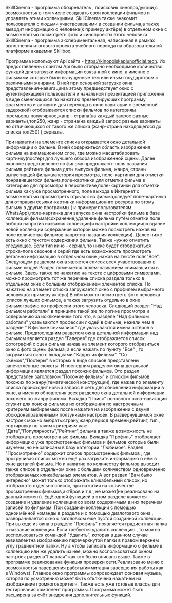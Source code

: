 SkillCinema - программа обозреватель , поисковик кинопродукции,с возможностья в том числе создавать свои коллекции фильмов и управлять этими коллекциями.
SkillCinema также знакомит пользователя с людьми участвовавшими в создании фильма,а также выводит информацию о человеке(к примеру актёре) в отдельном окне с возможностью посмотреть фото и кинопроекты этого человека.
SkillCinema -  программа экспериментальная, написанная в рамках выполнения итогового проекта учебного периода на образовательной платформе академии Skillbox.

Программа используют Api сайта - https://kinopoiskapiunofficial.tech. Из предоставленных сайтом Api было отобрано необходимое количество функций для загрузки
информации связанной с кино, а именно  с фильмами которые были выпущенные тем или иным государством с различными жанрами.
В ней при основной загрузке окна представления-навигации(а этому предшедствует окно с аутентификацией пользователя и начальной презентацией приложения в виде сменяющихся по нажатию презентирующих программу фрагментов и  активити  для перехода в окно навигации с временной задержкой) отображаются списки фильмов по категориям :премьеры,популярное,жанр - страна(на каждый запрос разные варианты),топ250, 
жанр - страна(на каждый запрос разные варианты но отличающихся от такого же списка (жанр-страна находящегося до списка топ250) ),сериалы.

При нажатии на элементе списка открывается окно детальной информации о фильме. В ней содержиться область изображения фильма на анимационном слое, 
где можно масштабировать картинку(постер) для лучшего обзора изображенной сцены. Далее оконное представление по фильму продолжают: поля названия фильма,рейтинга фильма,даты выпуска фильма, жанра,
страны выпустивщей фильм,категория просмотра, поле-картинки для отметки понравившегося фильма,поле-картинки для отметки  фильма в категорию для просмотра в перспективе,поле-картинки для отметки  фильма как уже просмотренного, поле выхода в Интернет с возможностью просмотреть отрывок из фильма,следует поле-картинка 
для отправки ссылки-картинки информационнго ресурса по этому фильму в другие программы ( к примеру пользователям WhatsApp),поле-картинка для запуска окна настройки фильма в базе коллекций фильма(сохранение,удаление фильма путём отметки поле выбора напротив названия коллекции)и настройки коллекции(создание новой коллекции содержание которой можно посмотреть нажав на поле количества фильмов напротив названия коллекции).
Далее ниже есть окно  с текстом содержания фильма. Также нужно отметить следующее. Если тип кино - сериал, то ниже будет отображаться строка-поле сезонов и серий где есть возможность просмотреть детально информацию в отдельном окне ,нажав на тексте поля"Все".
Следующем разделом окна является список всех учавствоваших в фильме людей.Раздел  помечается полем-названием  снимавшихся в фильме. Здесь также по нажатию на тексте с цифровыми символами, можно просмотреть тот же перечень списка раздела только в отдельном окне с большим отображением элементов списка. По нажатию на элемент списка загружается окно с профилем выбранного человека(к примеру актёра).В нём можно посмотреть фото человека ,список лучших фильмов, а также загрузить отдельно в окне фильмографию по профессии этого человека. 
Следющий раздел "Над фильмом работали" в принципе такой же по логике просмотра и содержанию за исключением того что, в разделе  "Над фильмом работали" указываются профессии людей в фильме, нежели чем в разделе " В фильме снимались" где указываются имена актёров в фильме.
Предпоследним разделом окна детальной информации над фильмом является раздел "Галерея" где отображается список фотографий с сцен фильма нажав на элемент которого отобразиться окно с фото сцены фильма, а если нажать по пункту "Все" , то загрузиться окно с вкладками:"Кадры из фильма", "Со съёмок","Постеры" в которых в виде списков представлены запечетлённые сюжеты.
И последним разделом окна детальной информации является раздел похожих фильмов. Это раздел представлен заголовком "Похожие фильмы" и списком фильмов похожих по жанру(тематической конструкции), где нажав по элементу списка происходит новый запрос в сеть для обновления информации в окне, а именно обновления всех разделов окна детальной информации похожего по жанру фильма.
Вкладка "Поиск" основного окна-навигации служит для поиска фильмов их отображения по настроечным критериям выбираемых после нажатия на изображении с двумя обоюдонаправленными ползунками настроек.  В развернувшимся окне настроек можно выбрать:страну,жанр,период времени,рейтинг, тип , сортировку по таким критериям как: "Дата","Популярность","Рейтинг",фильма а также возможность не отображать просмотренные фильмы.
Вкладка "Профиль" отображает информацию уже просмотренных фильмов и фильмов которые были изучены ,но не записаны в базу категории "Любимое".
Раздел "Просмотренно" содержит список просмотренных фильмов , где прокручивая список можно ещё раз загрузить информацию о нём в окне деталей фильма.
Но и нажатие по количеству фильмов выводит также список в отдельном окне с большим количеством одновременно отображаемых кликабельных элементов.
А вот раздел "Вам было интересно" может только отображать кликабельный список, но отображать отдельно список, при нажатии на количестве просмотренных фильмов,актёров и т.д., не может(не реализовано на данный момент).
Ещё одной функцией в этом разделе является - создание и удаление коллекции со всем содержимым в них перечнем записей по фильмам.
При создании коллекции с помощью одноимённой команды в разделе и с помощью диалогового окна , разворачивается окно с заголовком ещё пустой созданной коллекции.
При выходе из окна в разделе "Профиль" появляется градиентная папка с название коллекции. Если требуется удалить коллекцию , то можно воспользоваться командой "Удалить", которая в данном случае эквивалентна изображению перечеркнутой папки в правом верхнем углу градиентной папки.
Ну а чтобы записать информацию о фильме в коллекцию или же удалить из неё, можно воспользоваться окном настроек раздела"Главная" как это было описано выше.
Также в программе реализованна функция проверки сети.Реализовано меню с возможностья завершения работы(иммитация завершения работы как в Windows).
Главное окно программы сопровождает фоновая музыка, которая по усмотрению может быть отключена нажатием на изображение громкоговорителя.
Также есть уже готовые классы для тестирования компонент программы.
Программа может быть расширена  за счёт внедрения дополнительных функций.


